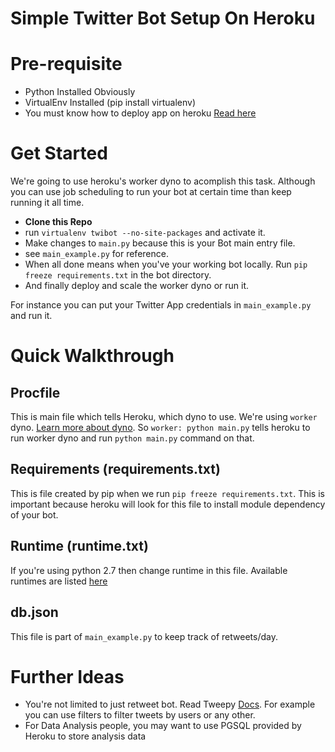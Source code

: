 # Simple Twitter Bot Setup On Heroku

# Pre-requisite
* Python Installed Obviously
* VirtualEnv Installed (pip install virtualenv)
* You must know how to deploy app on heroku [Read here](https://devcenter.heroku.com/articles/getting-started-with-python)

# Get Started
We're going to use heroku's worker dyno to acomplish this task. Although you can use job scheduling to run your bot at certain time than keep running it all time.

* **Clone this Repo**
* run `virtualenv twibot --no-site-packages` and activate it.
* Make changes to `main.py` because this is your Bot main entry file.
* see `main_example.py` for reference.
* When all done means when you've your working bot locally. Run `pip freeze requirements.txt` in the bot directory.
* And finally deploy and scale the worker dyno or run it.

For instance you can put your Twitter App credentials in `main_example.py` and run it.
# Quick Walkthrough

## Procfile
This is main file which tells Heroku, which dyno to use. We're using `worker` dyno. [Learn more about dyno](https://devcenter.heroku.com/articles/dynos).
So `worker: python main.py` tells heroku to run worker dyno and run `python main.py` command on that.
 
## Requirements (requirements.txt)
This is file created by pip when we run `pip freeze requirements.txt`. This is important because heroku will look for this file to install module dependency of your bot.

## Runtime (runtime.txt)
If you're using python 2.7 then change runtime in this file. Available runtimes are listed [here](https://devcenter.heroku.com/articles/python-runtimes)

## db.json
This file is part of `main_example.py` to keep track of retweets/day. 

# Further Ideas
* You're not limited to just retweet bot. Read Tweepy [Docs](tweepy.readthedocs.io). For example you can use filters to filter tweets by users or any other. 
* For Data Analysis people, you may want to use PGSQL provided by Heroku to store analysis data

